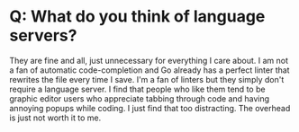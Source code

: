 # Q: What do you think of language servers?

They are fine and all, just unnecessary for everything I care about. I am not a fan of automatic code-completion and Go already has a perfect linter that rewrites the file every time I save. I'm a fan of linters but they simply don't require a language server. I find that people who like them tend to be graphic editor users who appreciate tabbing through code and having annoying popups while coding. I just find that too distracting. The overhead is just not worth it to me.
